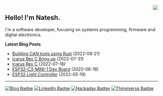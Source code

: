 <img src="https://github-readme-stats.vercel.app/api/top-langs/?username=nnarain&layout=compact" align="right">

Hello! I'm Natesh.
------------------

I'm a software developer, focusing on systems programming, firmware and digital electronics.

**Latest Blog Posts**

<!-- BLOG-POST-LIST:START -->
* [Building CAN tools using Rust](https://nnarain.github.io/2022/08/21/Building-CAN-tools-using-Rust.html) (2022-08-21)
* [Icarus Rev C Bring up](https://nnarain.github.io/2022/07/31/Icarus-Rev-C-Bring-up.html) (2022-07-31)
* [Icarus Rev C](https://nnarain.github.io/2022/07/16/Icarus-Rev-C.html) (2022-07-16)
* [ESP32-C3-MINI-1 Dev Board](https://nnarain.github.io/2022/06/18/ESP32-C3-MINI-1-Dev-Board.html) (2022-06-18)
* [ESP32 Light Controller](https://nnarain.github.io/2022/05/19/ESP32-Light-Controller.html) (2022-05-19)

<!-- BLOG-POST-LIST:END -->

---

[![Blog Badge](https://img.shields.io/badge/-Blog-green?style=flat-square&logo=github)](https://nnarain.github.io/)
[![LinkedIn Badge](https://img.shields.io/badge/-LinkedIn-blue?style=flat-square&logo=linkedin)](https://www.linkedin.com/in/natesh-narain-4b46b285/)
[![Hackaday Badge](https://img.shields.io/badge/-Hackaday-black?style=flat-square&logo=hackaday)](https://hackaday.io/projects/hacker/482112)
[![Thingiverse Badge](https://img.shields.io/badge/-Thingiverse-darkblue?style=flat-square&logo=thingiverse&logoColor=white)](https://www.thingiverse.com/nnarain/designs)
